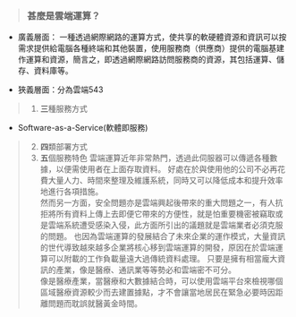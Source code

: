 > ### 甚麼是雲端運算？

* 廣義層面： 一種透過網際網路的運算方式，使共享的軟硬體資源和資訊可以按需求提供給電腦各種終端和其他裝置，使用服務商（供應商）提供的電腦基建作運算和資源，簡言之，即透過網際網路訪問服務商的資源，其包括運算、儲存、資料庫等。

* 狹義層面：分為雲端543

> 1. **三**種服務方式
  * Software-as-a-Service(軟體即服務) 
> 2. **四**類部署方式
> 3. **五**個服務特色
雲端運算近年非常熱門，透過此伺服器可以傳遞各種數據，以便需使用者在上面存取資料。
好處在於與使用他的公司不必再花費大量人力、時間來整理及維護系統，同時又可以降低成本和提升效率地進行各項措施。  
然而另一方面，安全問題亦是雲端興起後帶來的重大問題之一，有人抗拒將所有資料上傳上去即便它帶來的方便性，就是怕重要機密被竊取或是雲端系統遭受感染入侵，此方面所引出的議題就是雲端業者必須克服的問題。
也因為雲端運算的發展結合了未來企業的運作模式，大量資訊的世代導致越來越多企業將核心移到雲端運算的開發，原因在於雲端運算可以附載的工作負載量遠大過傳統資料處理。
只要是擁有相當龐大資訊的產業，像是醫療、通訊業等等勢必和雲端密不可分。  
像是醫療產業，當醫療和大數據結合時，可以使用雲端平台來檢視哪個區域醫療資源較少而去建置據點，才不會讓當地居民在緊急必要時因距離問題而耽誤就醫黃金時間。
